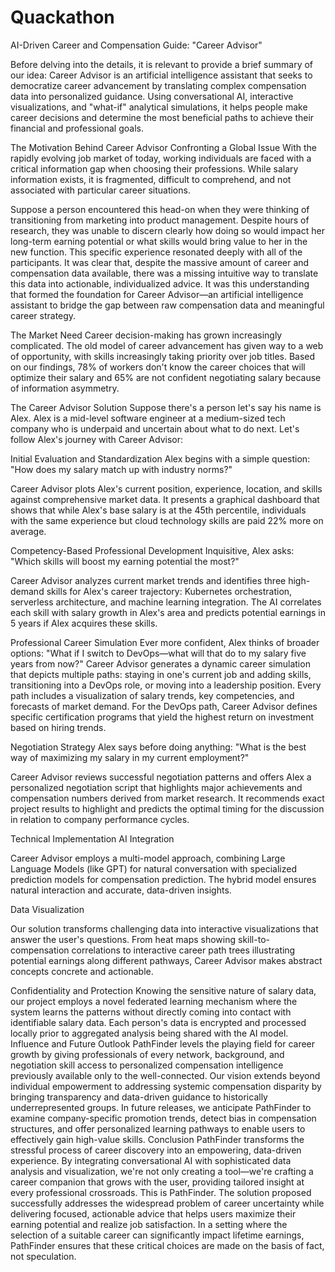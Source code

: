 # Quackathon
AI-Driven Career and Compensation Guide: "Career Advisor"

Before delving into the details, it is relevant to provide a brief summary of our idea: Career Advisor is an artificial intelligence assistant that seeks to democratize career advancement by translating complex compensation data into personalized guidance. Using conversational AI, interactive visualizations, and "what-if" analytical simulations, it helps people make career decisions and determine the most beneficial paths to achieve their financial and professional goals.

The Motivation Behind Career Advisor
Confronting a Global Issue With the rapidly evolving job market of today, working individuals are faced with a critical information gap when choosing their professions. While salary information exists, it is fragmented, difficult to comprehend, and not associated with particular career situations.

Suppose a person encountered this head-on when they were thinking of transitioning from marketing into product management. Despite hours of research, they was unable to discern clearly how doing so would impact her long-term earning potential or what skills would bring value to her in the new function.
This specific experience resonated deeply with all of the participants. It was clear that, despite the massive amount of career and compensation data available, there was a missing intuitive way to translate this data into actionable, individualized advice. It was this understanding that formed the foundation for Career Advisor—an artificial intelligence assistant to bridge the gap between raw compensation data and meaningful career strategy.

The Market Need
Career decision-making has grown increasingly complicated. The old model of career advancement has given way to a web of opportunity, with skills increasingly taking priority over job titles. Based on our findings, 78% of workers don't know the career choices that will optimize their salary and 65% are not confident negotiating salary because of information asymmetry.

The Career Advisor Solution
Suppose there's a person let's say his name is Alex. Alex is a mid-level software engineer at a medium-sized tech company who is underpaid and uncertain about what to do next. Let's follow Alex's journey with Career Advisor:

Initial Evaluation and Standardization
Alex begins with a simple question: "How does my salary match up with industry norms?"

Career Advisor plots Alex's current position, experience, location, and skills against comprehensive market data. It presents a graphical dashboard that shows that while Alex's base salary is at the 45th percentile, individuals with the same experience but cloud technology skills are paid 22% more on average.

Competency-Based Professional Development
Inquisitive, Alex asks: "Which skills will boost my earning potential the most?"

Career Advisor analyzes current market trends and identifies three high-demand skills for Alex's career trajectory: Kubernetes orchestration, serverless architecture, and machine learning integration. The AI correlates each skill with salary growth in Alex's area and predicts potential earnings in 5 years if Alex acquires these skills.  

Professional Career Simulation
Ever more confident, Alex thinks of broader options: "What if I switch to DevOps—what will that do to my salary five years from now?"
Career Advisor generates a dynamic career simulation that depicts multiple paths: staying in one's current job and adding skills, transitioning into a DevOps role, or moving into a leadership position. Every path includes a visualization of salary trends, key competencies, and forecasts of market demand. For the DevOps path, Career Advisor defines specific certification programs that yield the highest return on investment based on hiring trends.

Negotiation Strategy
Alex says before doing anything: "What is the best way of maximizing my salary in my current employment?"

Career Advisor reviews successful negotiation patterns and offers Alex a personalized negotiation script that highlights major achievements and compensation numbers derived from market research. It recommends exact project results to highlight and predicts the optimal timing for the discussion in relation to company performance cycles.

Technical Implementation AI Integration

Career Advisor employs a multi-model approach, combining Large Language Models (like GPT) for natural conversation with specialized prediction models for compensation prediction. The hybrid model ensures natural interaction and accurate, data-driven insights.

Data Visualization

Our solution transforms challenging data into interactive visualizations that answer the user's questions. From heat maps showing skill-to-compensation correlations to interactive career path trees illustrating potential earnings along different pathways, Career Advisor makes abstract concepts concrete and actionable.

Confidentiality and Protection Knowing the sensitive nature of salary data, our project employs a novel federated learning mechanism where the system learns the patterns without directly coming into contact with identifiable salary data. Each person's data is encrypted and processed locally prior to aggregated analysis being shared with the AI model. Influence and Future Outlook PathFinder levels the playing field for career growth by giving professionals of every network, background, and negotiation skill access to personalized compensation intelligence previously available only to the well-connected. Our vision extends beyond individual empowerment to addressing systemic compensation disparity by bringing transparency and data-driven guidance to historically underrepresented groups. In future releases, we anticipate PathFinder to examine company-specific promotion trends, detect bias in compensation structures, and offer personalized learning pathways to enable users to effectively gain high-value skills. Conclusion PathFinder transforms the stressful process of career discovery into an empowering, data-driven experience. By integrating conversational AI with sophisticated data analysis and visualization, we're not only creating a tool—we're crafting a career companion that grows with the user, providing tailored insight at every professional crossroads. This is PathFinder. The solution proposed successfully addresses the widespread problem of career uncertainty while delivering focused, actionable advice that helps users maximize their earning potential and realize job satisfaction. In a setting where the selection of a suitable career can significantly impact lifetime earnings, PathFinder ensures that these critical choices are made on the basis of fact, not speculation.
